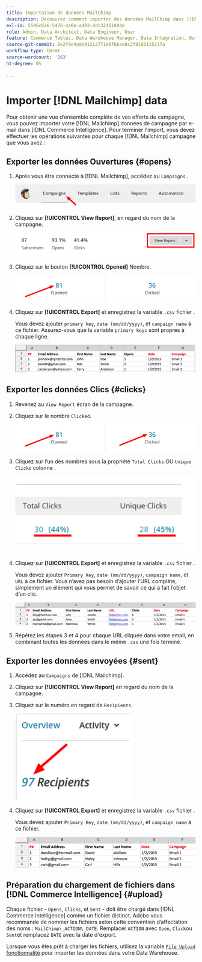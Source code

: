 ```yaml
---
title: Importation de données MailChimp
description: Découvrez comment importer des données MailChimp dans [!DNL Commerce Intelligence].
exl-id: 5595c6a6-5476-4a0e-a493-ddc32161894e
role: Admin, Data Architect, Data Engineer, User
feature: Commerce Tables, Data Warehouse Manager, Data Integration, Data Import/Export
source-git-commit: 6e2f9e4a9e91212771e6f6baa8c2f8101125217a
workflow-type: tm+mt
source-wordcount: '263'
ht-degree: 0%

---
```


# Importer [!DNL Mailchimp] data

Pour obtenir une vue d’ensemble complète de vos efforts de campagne, vous pouvez importer votre [!DNL Mailchimp] données de campagne par e-mail dans [!DNL Commerce Intelligence]. Pour terminer l&#39;import, vous devez effectuer les opérations suivantes pour chaque [!DNL Mailchimp] campagne que vous avez :

## Exporter les données Ouvertures {#opens}

1. Après vous être connecté à [!DNL Mailchimp], accédez au `Campaigns` .

   ![import mailchimp 1](../../../assets/import-mailchimp-1.png)

1. Cliquez sur **[!UICONTROL View Report]**, en regard du nom de la campagne.

   ![import mailchimp 2](../../../assets/import-mailchimp-2.png)

1. Cliquez sur le bouton **[!UICONTROL Opened]** Nombre.

   ![import mailchimp 3](../../../assets/import-mailchimp-3.png)

1. Cliquez sur **[!UICONTROL Export]** et enregistrez la variable `.csv` fichier .

   Vous devez ajouter `primary key`, `date (mm/dd/yyyy)`, et `campaign name` à ce fichier. Assurez-vous que la variable `primary keys` sont propres à chaque ligne.

   ![import mailchimp 4](../../../assets/import-mailchimp-4.png)

## Exporter les données Clics {#clicks}

1. Revenez au `View Report` écran de la campagne.

1. Cliquez sur le nombre `Clicked`.

   ![import mailchimp 5](../../../assets/import-mailchimp-5.png)

1. Cliquez sur l’un des nombres sous la propriété `Total Clicks` OU `Unique Clicks` colonne .

   ![import mailchimp 6](../../../assets/import-mailchimp-6.png)

1. Cliquez sur **[!UICONTROL Export]** et enregistrez la variable `.csv` fichier .

   Vous devez ajouter `Primary Key`, `date (mm/dd/yyyy)`, `campaign name`, et `URL` à ce fichier. Vous n’avez pas besoin d’ajouter l’URL complète, simplement un élément qui vous permet de savoir ce qui a fait l’objet d’un clic.

   ![import mailchimp 7](../../../assets/import-mailchimp-7.png)

1. Répétez les étapes 3 et 4 pour chaque URL cliquée dans votre email, en combinant toutes les données dans le même `.csv` une fois terminé.

## Exporter les données envoyées {#sent}

1. Accédez au `Campaigns` de [!DNL Mailchimp].

1. Cliquez sur **[!UICONTROL View Report]** en regard du nom de la campagne.

1. Cliquez sur le numéro en regard de `Recipients`.

   ![import mailchimp 8](../../../assets/import-mailchimp-8.png)

1. Cliquez sur **[!UICONTROL Export]** et enregistrez la variable `.csv` fichier .

   Vous devez ajouter `Primary Key`, `date (mm/dd/yyyy)`, et `campaign name` à ce fichier.

   ![import mailchimp 9](../../../assets/import-mailchimp-9.png)

## Préparation du chargement de fichiers dans [!DNL Commerce Intelligence] {#upload}

Chaque fichier - `Opens`, `Clicks`, et `Sent` - doit être chargé dans [!DNL Commerce Intelligence] comme un fichier distinct. Adobe vous recommande de nommer les fichiers selon cette convention d’affectation des noms : `MailChimp\_ACTION\_DATE`. Remplacer `ACTION` avec `Open`, `Click`ou `Sent`et remplacez `DATE` avec la date d&#39;export.

Lorsque vous êtes prêt à charger les fichiers, utilisez la variable [`File Upload` fonctionnalité](../connecting-data/using-file-uploader.md) pour importer les données dans votre Data Warehouse.
